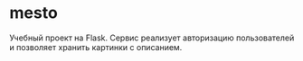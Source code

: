 # mesto
Учебный проект на Flask. Сервис реализует авторизацию пользователей и позволяет хранить картинки с описанием.
